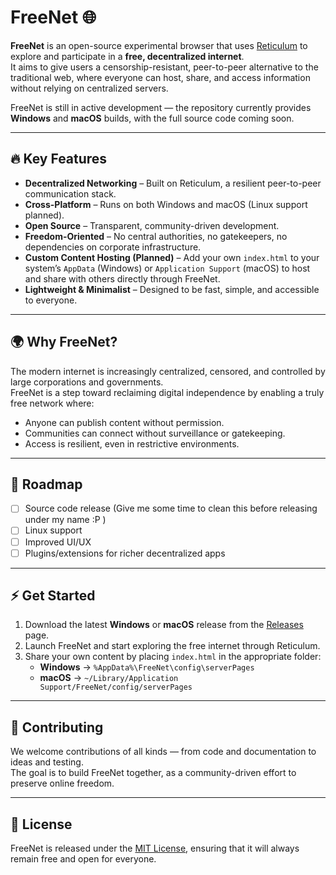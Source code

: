 # FreeNet 🌐

**FreeNet** is an open-source experimental browser that uses [Reticulum](https://github.com/markqvist/Reticulum) to explore and participate in a **free, decentralized internet**.  
It aims to give users a censorship-resistant, peer-to-peer alternative to the traditional web, where everyone can host, share, and access information without relying on centralized servers.

FreeNet is still in active development — the repository currently provides **Windows** and **macOS** builds, with the full source code coming soon.

---

## 🔥 Key Features

- **Decentralized Networking** – Built on Reticulum, a resilient peer-to-peer communication stack.  
- **Cross-Platform** – Runs on both Windows and macOS (Linux support planned).  
- **Open Source** – Transparent, community-driven development.  
- **Freedom-Oriented** – No central authorities, no gatekeepers, no dependencies on corporate infrastructure.  
- **Custom Content Hosting (Planned)** – Add your own `index.html` to your system’s `AppData` (Windows) or `Application Support` (macOS) to host and share with others directly through FreeNet.  
- **Lightweight & Minimalist** – Designed to be fast, simple, and accessible to everyone.  

---

## 🌍 Why FreeNet?

The modern internet is increasingly centralized, censored, and controlled by large corporations and governments.  
FreeNet is a step toward reclaiming digital independence by enabling a truly free network where:

- Anyone can publish content without permission.  
- Communities can connect without surveillance or gatekeeping.  
- Access is resilient, even in restrictive environments.  

---

## 🚧 Roadmap

- [ ] Source code release  (Give me some time to clean this before releasing under my name :P )
- [ ] Linux support  
- [ ] Improved UI/UX  
- [ ] Plugins/extensions for richer decentralized apps  

---

## ⚡ Get Started

1. Download the latest **Windows** or **macOS** release from the [Releases](./releases) page.  
2. Launch FreeNet and start exploring the free internet through Reticulum.  
3. Share your own content by placing `index.html` in the appropriate folder:  
   - **Windows** → `%AppData%\FreeNet\config\serverPages`  
   - **macOS** → `~/Library/Application Support/FreeNet/config/serverPages`  

---

## 🤝 Contributing

We welcome contributions of all kinds — from code and documentation to ideas and testing.  
The goal is to build FreeNet together, as a community-driven effort to preserve online freedom.  

---

## 📜 License

FreeNet is released under the [MIT License](./LICENSE), ensuring that it will always remain free and open for everyone.  
